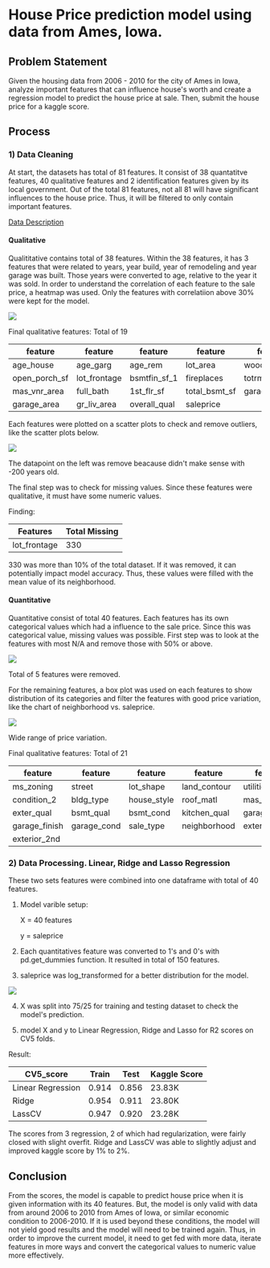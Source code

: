 # House Price prediction model using data from Ames, Iowa. 

## Problem Statement

Given the housing data from 2006 - 2010 for the city of Ames in Iowa, analyze important features that can influence house's worth and create a regression model to predict the house price at sale. Then, submit the house price for a kaggle score. 

## Process

### 1) Data Cleaning

At start, the datasets has total of 81 features. It consist of 38 quantatitve features, 40 qualitative features and 2 identification features given by its local government. Out of the total 81 features, not all 81 will have significant influences to the house price. Thus, it will be filtered to only contain important features. 

[Data Description](http://jse.amstat.org/v19n3/decock/DataDocumentation.txt)

#### Qualitative

Qualititative contains total of 38 features. Within the 38 features, it has 3 features that were related to years, year build, year of remodeling and year garage was built. Those years were converted to age, relative to the year it was sold. 
In order to understand the correlation of each feature to the sale price, a heatmap was used. Only the features with correlatiion above 30% were kept for the model.

![](./images/heat_prj_2.png)

Final qualitative features:
Total of 19

feature|feature|feature|feature|feature
|---|---|---|---|---|
age_house|age_garg|age_rem|lot_area|wood_deck_sf
open_porch_sf|lot_frontage|bsmtfin_sf_1|fireplaces|totrms_abvgrd
mas_vnr_area|full_bath|1st_flr_sf|total_bsmt_sf|garage_cars
garage_area|gr_liv_area|overall_qual|saleprice


Each features were plotted on a scatter plots to check and remove outliers, like the scatter plots below. 

![](./images/age_garg_scatter.png)


The datapoint on the left was remove beacause didn't make sense with -200 years old. 

The final step was to check for missing values. Since these features were qualitative, it must have some numeric values. 

Finding:

Features|Total Missing
|---|---|
lot_frontage|330

330 was more than 10% of the total dataset. If it was removed, it can potentially impact model accuracy. Thus, these values were filled with the mean value of its neighborhood. 

#### Quantitative

Quantitative consist of total 40 features. Each features has its own categorical values which had a influence to the sale price. 
Since this was categorical value, missing values was possible. First step was to look at the features with most N/A and remove those with 50% or above.

![](./images/CateNull_bar.png)

Total of 5 features were removed. 

For the remaining features, a box plot was used on each features to show distribution of its categories and filter the features with good price variation, like the chart of neighborhood vs. saleprice.

![](./images/nei_box.png)

Wide range of price variation. 


Final qualitative features:
Total of 21

feature|feature|feature|feature|feature
|---|---|---|---|---|
ms_zoning|street|lot_shape|land_contour|utilities
condition_2|bldg_type|house_style|roof_matl|mas_vnr_type
exter_qual|bsmt_qual|bsmt_cond|kitchen_qual|garage_type
garage_finish|garage_cond|sale_type|neighborhood|exterior_1st
exterior_2nd| | | |




### 2) Data Processing. Linear, Ridge and Lasso Regression 

These two sets features were combined into one dataframe with total of 40 features. 

1) Model varible setup:

    X = 40 features 
    
    y = saleprice

2) Each quantitatives feature was converted to 1's and 0's with pd.get_dummies function. It resulted in total of 150 features.

3) saleprice was log_transformed for a better distribution for the model.

![](./images/sale_log_hist.png)

4) X was split into 75/25 for training and testing dataset to check the model's prediction. 

5) model X and y to Linear Regression, Ridge and Lasso for R2 scores on CV5 folds. 

Result:

CV5_score|Train|Test|Kaggle Score
|---|---|---|---|
Linear Regression|0.914|0.856|23.83K
Ridge|0.954|0.911|23.80K
LassCV|0.947|0.920|23.28K

The scores from 3 regression, 2 of which had regularization, were fairly closed with slight overfit. Ridge and LassCV was able to slightly adjust and improved kaggle score by 1% to 2%.

## Conclusion

From the scores, the model is capable to predict house price when it is given information with its 40 features. But, the model is only valid with data from around 2006 to 2010 from Ames of Iowa, or similar economic condition to 2006-2010. If it is used beyond these conditions, the model will not yield good results and the model will need to be trained again. Thus, in order to improve the current model, it need to get fed with more data, iterate features in more ways and convert the categorical values to numeric value more effectively. 




